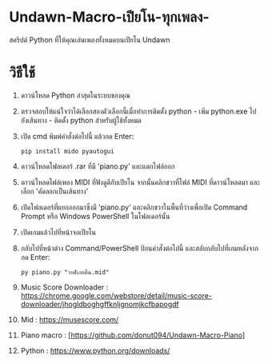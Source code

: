 # Undawn-Macro-เปียโน-ทุกเพลง-

สคริปต์ Python ที่ให้คุณเล่นเพลงทั้งหมดบนเปียโน Undawn
# วิธีใช้

1. ดาวน์โหลด Python ล่าสุดในระบบของคุณ
2. ตรวจสอบให้แน่ใจว่าได้เลือกสองตัวเลือกนี้เมื่อทำการติดตั้ง python - เพิ่ม python.exe ไปยังเส้นทาง - ติดตั้ง python สำหรับผู้ใช้ทั้งหมด
3. เปิด cmd พิมพ์คำสั่งต่อไปนี้ แล้วกด Enter:
   
     ```
   pip install mido pyautogui
    ```
  
5. ดาวน์โหลดโฟลเดอร์ .rar ที่มี 'piano.py' และแตกไฟล์ออก
6. ดาวน์โหลดไฟล์เพลง MIDI ที่ฟังดูดีกับเปียโน จากนั้นคลิกขวาที่ไฟล์ MIDI ที่ดาวน์โหลดมา และเลือก 'คัดลอกเป็นเส้นทาง'
7. เปิดโฟลเดอร์ที่แยกออกมาซึ่งมี 'piano.py' และคลิกขวาในพื้นที่ว่างเพื่อเปิด Command Prompt หรือ Windows PowerShell ในโฟลเดอร์นั้น
8. เปิดเกมแล้วไปที่หน้าจอเปียโน
9. กลับไปที่หน้าต่าง Command/PowerShell ป้อนคำสั่งต่อไปนี้ และสลับกลับไปที่เกมหลังจากกด Enter:
    ```
   py piano.py "วาฬเกยตื้น.mid"
     ```
10. Music Score Downloader : https://chrome.google.com/webstore/detail/music-score-downloader/jhogldboghgffknljgnomjkcfbapogdf
11. Mid : https://musescore.com/
12. Piano macro : [https://github.com/donut094/Undawn-Macro-Piano]
13. Python : https://www.python.org/downloads/
